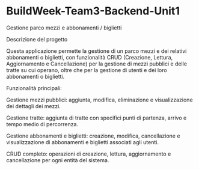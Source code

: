 # BuildWeek-Team3-Backend-Unit1
Gestione parco mezzi e abbonamenti / biglietti

Descrizione del progetto

Questa applicazione permette la gestione di un parco mezzi e dei relativi abbonamenti o biglietti, con funzionalità CRUD (Creazione, Lettura, Aggiornamento e Cancellazione) per la gestione di mezzi pubblici e delle tratte su cui operano, oltre che per la gestione di utenti e dei loro abbonamenti o biglietti.

Funzionalità principali:


 Gestione mezzi pubblici: aggiunta, modifica, eliminazione e visualizzazione dei dettagli dei mezzi.
 
 Gestione tratte: aggiunta di tratte con specifici punti di partenza, arrivo e tempo medio di percorrenza.
 
 Gestione abbonamenti e biglietti: creazione, modifica, cancellazione e visualizzazione di abbonamenti e biglietti associati agli utenti.
 
 CRUD completo: operazioni di creazione, lettura, aggiornamento e cancellazione per ogni entità del sistema.
